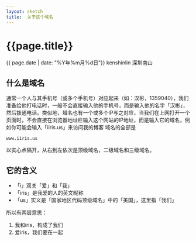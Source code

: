 ```yaml
---
layout: sketch
title:  关于这个域名
---
```


# {{page.title}}
<div class="post-date">{{ page.date | date: "%Y年%m月%d日"}} kenshinlin 深圳南山</div>


##  什么是域名
通常一个人与其手机号（或多个手机号）对应起来（如：汉彬，1359040），我们准备给他打电话时，一般不会直接输入他的手机号，而是输入他的名字「汉彬」，然后拨通电话。类似地，域名也有一个或多个IP与之对应，当我们在上网打开一个页面时，不会直接在浏览器地址栏输入这个网站的IP地址，而是输入它的域名，例如你可能会输入「iiris.us」来访问我的博客
域名的全部是

    www.iiris.us

以实心点隔开，从右到左依次是顶级域名，二级域名和三级域名。

##  它的含义
+ 「i」双关「爱」和「我」
+ 「iris」是我爱的人的英文昵称
+ 「us」实义是「国家地区代码顶级域名」中的「美国」，这里指「我们」

所以有两层意思：

1. 我和iris，构成了我们
2. 爱iris，我们要在一起

